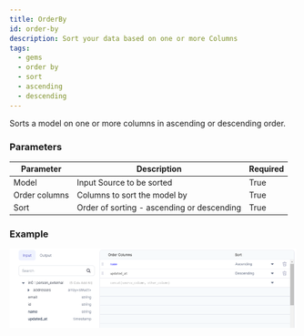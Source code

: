 ```yaml
---
title: OrderBy
id: order-by
description: Sort your data based on one or more Columns
tags:
  - gems
  - order by
  - sort
  - ascending
  - descending
---
```


Sorts a model on one or more columns in ascending or descending order.

### Parameters

| Parameter     | Description                                | Required |
| ------------- | ------------------------------------------ | -------- |
| Model         | Input Source to be sorted                  | True     |
| Order columns | Columns to sort the model by               | True     |
| Sort          | Order of sorting - ascending or descending | True     |

### Example

![Example usage of OrderBy](./img/orderby_eg_0.png)
